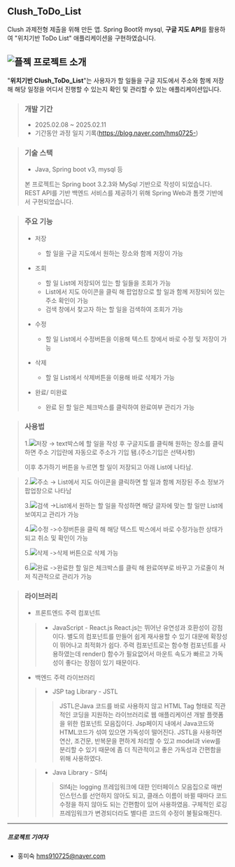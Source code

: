  Clush_ToDo_List
---
Clush 과제전형 제출을 위해 만든 앱. Spring Boot와 mysql, **구글 지도 API**를 활용하여 "위치기반 ToDo List" 애플리케이션을 구현하였습니다.


 ##  ![플젝](https://github.com/hms0725/Clush_Todo/blob/master/%ED%94%84%EB%A1%9C%EC%A0%9D%ED%8A%B8.png) 프로젝트 소개


"**위치기반 Clush_ToDo_List**"는 사용자가 할 일들을 구글 지도에서 주소와 함께 저장해 해당 일정을 어디서 진행할 수 있는지 확인 및 관리할 수 있는 애플리케이션입니다. 

>### 개발 기간
>+ 2025.02.08 ~ 2025.02.11
>+ 기간동안 과정 일지 기록(https://blog.naver.com/hms0725-)

>### 기술 스택
>+ Java, Spring boot v3, mysql 등
>  
>본 프로젝트는 Spring boot 3.2.3와 MySql 기반으로 작성이 되었습니다. REST API를 기반 백엔드 서비스를 제공하기 위해 Spring Web과 톰캣 기반에서 구현되었습니다. 


>### 주요 기능
>+ 저장
>    + 할 일을 구글 지도에서 원하는 장소와 함께 저장이 가능
>
>+ 조회
>   + 할 일 List에 저장되어 있는 할 일들을 조회가 가능
>    + List에서 지도 아이콘을 클릭 해 팝업창으로 할 일과 함께 저장되어 있는 주소 확인이 가능
>    + 검색 창에서 찾고자 하는 할 일을 검색하여 조회가 가능
>
>+ 수정
>    + 할 일 List에서 수정버튼을 이용해 텍스트 창에서 바로 수정 및 저장이 가능
>     
>+ 삭제
>    + 할 일 List에서 삭제버튼을 이용해 바로 삭제가 가능
>     
>+ 완료/ 미완료
>    + 완료 된 할 일은 체크박스를 클릭하여 완료여부 관리가 가능
      

>### 사용법
>1.![저장](https://github.com/hms0725/Clush_Todo/blob/master/%EC%B6%94%EA%B0%80.gif)
>-> text박스에 할 일을 작성 후 구글지도를 클릭해 원하는 장소를 클릭하면 주소 기입란에 자동으로 주소가 기입 됌.(주소기입은 선택사항)
>
> 이후 추가하기 버튼을 누르면 할 일이 저장되고 아래 List에 나타남.

>2.![주소](https://github.com/hms0725/Clush_Todo/blob/master/%EC%A3%BC%EC%86%8C.gif)
>-> List에서 지도 아이콘을 클릭하면 할 일과 함께 저장된 주소 정보가 팝업창으로 나타남
>
>3.![검색](https://github.com/hms0725/Clush_Todo/blob/master/%EA%B2%80%EC%83%89.gif)
>->List에서 원하는 할 일을 작성하면 해당 글자에 맞는 할 일만 List에 보여지고 관리가 가능
>
>4.![수정](https://github.com/hms0725/Clush_Todo/blob/master/%EC%88%98%EC%A0%95.gif)
>->수정버튼을 클릭 해 해당 텍스트 박스에서 바로 수정가능한 상태가 되고 취소 및 확인이 가능
>
>5.![삭제](https://github.com/hms0725/Clush_Todo/blob/master/%EC%82%AD%EC%A0%9C.gif)
>->삭제 버튼으로 삭제 가능
>
>6.![완료](https://github.com/hms0725/Clush_Todo/blob/master/%EC%99%84%EB%A3%8C.gif)
>->완료한 할 일은 체크박스를 클릭 해 완료여부로 바꾸고 가로줄이 쳐저 직관적으로 관리가 가능

>### 라이브러리
> + 프론트엔드 주력 컴포넌트
>>   + JavaScript - React.js
>> React.js는 뛰어난 유연성과 호환성이 강점이다. 별도의 컴포넌트를 만들어 쉽게 재사용할 수 있기 대문에 확장성이 뛰어나고 최적화가 쉽다. 주력 컴포넌트로는 함수형 컴포넌트를 사용하였는데 render() 함수가 필요없어서 마운트 속도가 빠르고 가독성이 좋다는 장점이 있기 때문이다.
>>
>
>
> + 백엔드 주력 라이브러리
>>   + JSP tag Library - JSTL
>>
>>>JSTL은Java 코드를 바로 사용하지 않고 HTML Tag 형태로 직관적인 코딩을 지원하는 라이브러리로 웹 애플리케이션 개발 플랫폼을 위한 컴포넌트 모음집이다. Jsp페이지 내에서 Java코드와 HTML코드가 섞여 있으면 가독성이 떨어진다. JSTL을 사용하면 연산, 조건문, 반복문을 편하게 처리할 수 있고 model과 view를 분리할 수 있기 때문에 좀 더 직관적이고 좋은 가독성과 간편함을 위해 사용하였다.
>
>>   + Java Library - Slf4j
>>
>>>Slf4j는 logging 프레임워크에 대한 인터페이스 모음집으로 매번 인스턴스를 선언하지 않아도 되고, 클래스 이름이 바뀔 때마다 코드 수정을 하지 않아도 되는 간편함이 있어 사용하였음.
>>>구체적인 로깅프레임워크가 변경되더라도 별다른 코드의 수정이 불필요해진다.
>>
>
---




##### 프로젝트 기여자
- 홍미숙 hms910725@naver.com

